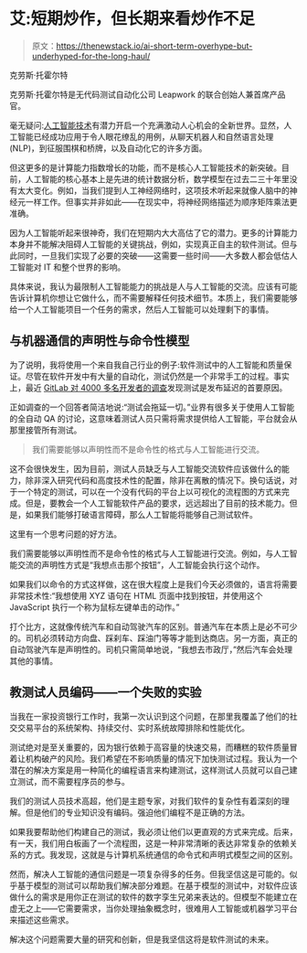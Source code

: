 # 艾:短期炒作，但长期来看炒作不足

> 原文：<https://thenewstack.io/ai-short-term-overhype-but-underhyped-for-the-long-haul/>

克劳斯·托霍尔特

克劳斯·托霍尔特是无代码测试自动化公司 Leapwork 的联合创始人兼首席产品官。

毫无疑问:[人工智能技术](https://thenewstack.io/category/machine-learning/)有潜力开启一个充满激动人心机会的全新世界。显然，人工智能已经成功应用于令人眼花缭乱的用例，从聊天机器人和自然语言处理(NLP)，到征服围棋和桥牌，以及自动化它的许多方面。

但这更多的是计算能力指数增长的功能，而不是核心人工智能技术的新突破。目前，人工智能的核心基本上是先进的统计数据分析，数学模型在过去二三十年里没有太大变化。例如，当我们提到人工神经网络时，这项技术听起来就像人脑中的神经元一样工作。但事实并非如此——在现实中，将神经网络描述为顺序矩阵乘法更准确。

因为人工智能听起来很神奇，我们在短期内大大高估了它的潜力。更多的计算能力本身并不能解决阻碍人工智能的关键挑战，例如，实现真正自主的软件测试。但与此同时，一旦我们实现了必要的突破——这需要一些时间——大多数人都会低估人工智能对 IT 和整个世界的影响。

具体来说，我认为最限制人工智能能力的挑战是人与人工智能的交流。应该有可能告诉计算机你想让它做什么，而不需要解释任何技术细节。本质上，我们需要能够给一个人工智能项目一个任务的需求，然后人工智能可以处理剩下的事情。

## 与机器通信的声明性与命令性模型

为了说明，我将使用一个来自我自己行业的例子:软件测试中的人工智能和质量保证。尽管在软件开发中有大量的自动化，测试仍然是一个非常手工的过程。事实上，最近 [GitLab 对 4000 多名开发者的调查](https://about.gitlab.com/developer-survey/)发现测试是发布延迟的首要原因。

正如调查的一个回答者简洁地说:“测试会拖延一切。”业界有很多关于使用人工智能的全自动 QA 的讨论，这意味着测试人员只需将需求提供给人工智能，平台就会从那里接管所有测试。

> 我们需要能够以声明性而不是命令性的格式与人工智能进行交流。

这不会很快发生，因为目前，测试人员缺乏与人工智能交流软件应该做什么的能力，除非深入研究代码和高度技术性的配置，除非在离散的情况下。换句话说，对于一个特定的测试，可以在一个没有代码的平台上以可视化的流程图的方式来完成。但是，要教会一个人工智能软件产品的要求，远远超出了目前的技术能力。但是，如果我们能够打破语言障碍，那么人工智能将能够自己测试软件。

这里有一个思考问题的好方法。

我们需要能够以声明性而不是命令性的格式与人工智能进行交流。例如，与人工智能交流的声明性方式是“我想点击那个按钮”，人工智能会执行这个动作。

如果我们以命令的方式这样做，这在很大程度上是我们今天必须做的，语言将需要非常技术性:“我想使用 XYZ 语句在 HTML 页面中找到按钮，并使用这个 JavaScript 执行一个称为鼠标左键单击的动作。”

打个比方，这就像传统汽车和自动驾驶汽车的区别。普通汽车在本质上是必不可少的。司机必须转动方向盘、踩刹车、踩油门等等才能到达商店。另一方面，真正的自动驾驶汽车是声明性的。司机只需简单地说，“我想去市政厅，”然后汽车会处理其他的事情。

## 教测试人员编码——一个失败的实验

当我在一家投资银行工作时，我第一次认识到这个问题，在那里我覆盖了他们的社交交易平台的系统架构、持续交付、实时系统故障排除和性能优化。

测试绝对是至关重要的，因为银行依赖于高容量的快速交易，而糟糕的软件质量冒着让机构破产的风险。我们希望在不影响质量的情况下加快测试过程。我认为一个潜在的解决方案是用一种简化的编程语言来构建测试，这样测试人员就可以自己建立测试，而不需要程序员的参与。

我们的测试人员技术高超，他们是主题专家，对我们软件的复杂性有着深刻的理解。但是他们的专业知识没有编码。强迫他们编程不是正确的方法。

如果我要帮助他们构建自己的测试，我必须让他们以更直观的方式来完成。后来，有一天，我们用白板画了一个流程图，这是一种非常清晰的表达非常复杂的依赖关系的方式。我发现，这就是与计算机系统通信的命令式和声明式模型之间的区别。

然而，解决人工智能的通信问题是一项复杂得多的任务。但我坚信这是可能的。似乎基于模型的测试可以帮助我们解决部分难题。在基于模型的测试中，对软件应该做什么的需求是用你正在测试的软件的数字孪生兄弟来表达的。但模型不能建立在虚无之上——它需要需求，当你处理抽象概念时，很难用人工智能或机器学习平台来描述这些需求。

解决这个问题需要大量的研究和创新，但是我坚信这将是软件测试的未来。

<svg xmlns:xlink="http://www.w3.org/1999/xlink" viewBox="0 0 68 31" version="1.1"><title>Group</title> <desc>Created with Sketch.</desc></svg>